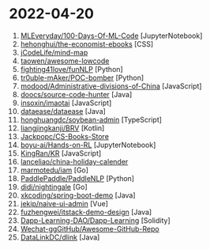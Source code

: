 # 2022-04-20

1. [MLEveryday/100-Days-Of-ML-Code](https://github.com/MLEveryday/100-Days-Of-ML-Code "100-Days-Of-ML-Code中文版") [JupyterNotebook]
2. [hehonghui/the-economist-ebooks](https://github.com/hehonghui/the-economist-ebooks "经济学人(含音频)、纽约客、自然、新科学人、卫报、科学美国人、连线、大西洋月刊、国家地理等英语杂志免费下载、订阅(kindle推送),支持epub、mobi、pdf格式, 每周更新. The Economist 、The New Yorker 、Nature、The Atlantic 、New Scientist、The Guardian、Scientific American、Wired magazines, free download and subscription for kindle, mobi、epub、pdf format.") [CSS]
3. [jCodeLife/mind-map](https://github.com/jCodeLife/mind-map "🖼个人思维导图笔记，已整理JS、TS、Vue、React ... 持续更新中，欢迎 PR 和 Start~") 
4. [taowen/awesome-lowcode](https://github.com/taowen/awesome-lowcode "国内低代码平台从业者交流") 
5. [fighting41love/funNLP](https://github.com/fighting41love/funNLP "中英文敏感词、语言检测、中外手机/电话归属地/运营商查询、名字推断性别、手机号抽取、身份证抽取、邮箱抽取、中日文人名库、中文缩写库、拆字词典、词汇情感值、停用词、反动词表、暴恐词表、繁简体转换、英文模拟中文发音、汪峰歌词生成器、职业名称词库、同义词库、反义词库、否定词库、汽车品牌词库、汽车零件词库、连续英文切割、各种中文词向量、公司名字大全、古诗词库、IT词库、财经词库、成语词库、地名词库、历史名人词库、诗词词库、医学词库、饮食词库、法律词库、汽车词库、动物词库、中文聊天语料、中文谣言数据、百度中文问答数据集、句子相似度匹配算法集合、bert资源、文本生成&摘要相关工具、cocoNLP信息抽取工具、国内电话号码正则匹配、清华大学XLORE:中英文跨语言百科知识图谱、清华大学人工智能技术…") [Python]
6. [tr0uble-mAker/POC-bomber](https://github.com/tr0uble-mAker/POC-bomber "利用大量高威胁poc/exp快速获取目标权限，用于渗透和红队快速打点") [Python]
7. [modood/Administrative-divisions-of-China](https://github.com/modood/Administrative-divisions-of-China "中华人民共和国行政区划：省级（省份）、 地级（城市）、 县级（区县）、 乡级（乡镇街道）、 村级（村委会居委会） ，中国省市区镇村二级三级四级五级联动地址数据。") [JavaScript]
8. [doocs/source-code-hunter](https://github.com/doocs/source-code-hunter "😱 从源码层面，剖析挖掘互联网行业主流技术的底层实现原理，为广大开发者 “提升技术深度” 提供便利。目前开放 Spring 全家桶，Mybatis、Netty、Dubbo 框架，及 Redis、Tomcat 中间件等") [Java]
9. [insoxin/imaotai](https://github.com/insoxin/imaotai "i茅台app 每日自动预约 抢茅台") [JavaScript]
10. [dataease/dataease](https://github.com/dataease/dataease "人人可用的开源数据可视化分析工具。") [Java]
11. [honghuangdc/soybean-admin](https://github.com/honghuangdc/soybean-admin "soybean admin - a beautiful vue admin template, based on Vue3、Vite、Naive UI、TypeScript. 基于Vite + Vue3 + NaiveUI + TypeScript的漂亮清新的中后台管理模版") [TypeScript]
12. [liangjingkanji/BRV](https://github.com/liangjingkanji/BRV "🌽 Android上就是最强的RecyclerView库, 更胜BRVAH") [Kotlin]
13. [Jackpopc/CS-Books-Store](https://github.com/Jackpopc/CS-Books-Store "你想要的计算机经典书籍，这里都有！") 
14. [boyu-ai/Hands-on-RL](https://github.com/boyu-ai/Hands-on-RL "https://hrl.boyuai.com/") [JupyterNotebook]
15. [KingRan/KR](https://github.com/KingRan/KR "") [JavaScript]
16. [lanceliao/china-holiday-calender](https://github.com/lanceliao/china-holiday-calender "中国节假日、调休、补班日历，ICS格式，可供IPhone、Google Calendar、Outlook等客户端订阅") 
17. [marmotedu/iam](https://github.com/marmotedu/iam "企业级的 Go 语言实战项目：认证和授权系统") [Go]
18. [PaddlePaddle/PaddleNLP](https://github.com/PaddlePaddle/PaddleNLP "Easy-to-use and Fast NLP library with awesome model zoo, supporting wide-range of NLP tasks from research to industrial applications.") [Python]
19. [didi/nightingale](https://github.com/didi/nightingale "An enterprise-level cloud-native monitoring system, which can be used as drop-in replacement of Prometheus for alerting and management.") [Go]
20. [xkcoding/spring-boot-demo](https://github.com/xkcoding/spring-boot-demo "该项目已成功集成 actuator(监控)、admin(可视化监控)、logback(日志)、aopLog(通过AOP记录web请求日志)、统一异常处理(json级别和页面级别)、freemarker(模板引擎)、thymeleaf(模板引擎)、Beetl(模板引擎)、Enjoy(模板引擎)、JdbcTemplate(通用JDBC操作数据库)、JPA(强大的ORM框架)、mybatis(强大的ORM框架)、通用Mapper(快速操作Mybatis)、PageHelper(通用的Mybatis分页插件)、mybatis-plus(快速操作Mybatis)、BeetlSQL(强大的ORM框架)、upload(本地文件上传和七牛云文件上传)、redis(缓存)、ehcache(缓存)、ema…") [Java]
21. [jekip/naive-ui-admin](https://github.com/jekip/naive-ui-admin "Naive Ui Admin 是一个基于 vue3,vite2,TypeScript 的中后台解决方案，它使用了最新的前端技术栈，并提炼了典型的业务模型，页面，包括二次封装组件、动态菜单、权限校验、粒子化权限控制等功能，它可以帮助你快速搭建企业级中后台项目，相信不管是从新技术使用还是其他方面，都能帮助到你，持续更新中。") [Vue]
22. [fuzhengwei/itstack-demo-design](https://github.com/fuzhengwei/itstack-demo-design "🎨 《重学Java设计模式》是一本互联网真实案例实践书籍。以落地解决方案为核心，从实际业务中抽离出，交易、营销、秒杀、中间件、源码等22个真实场景，来学习设计模式的运用。欢迎关注小傅哥，微信(fustack)，公众号：bugstack虫洞栈，博客：https://bugstack.cn") [Java]
23. [Dapp-Learning-DAO/Dapp-Learning](https://github.com/Dapp-Learning-DAO/Dapp-Learning "Dapp learning project for developers at all stages. Becoming and cultivating sovereign individuals. Nonprofit organization.") [Solidity]
24. [Wechat-ggGitHub/Awesome-GitHub-Repo](https://github.com/Wechat-ggGitHub/Awesome-GitHub-Repo "收集整理 GitHub 上高质量、有趣的开源项目。") 
25. [DataLinkDC/dlink](https://github.com/DataLinkDC/dlink "Dinky is an out of the box one-stop real-time computing platform dedicated to the construction and practice of Unified Batch & Streaming and Unified Data Lake & Data Warehouse. Based on Apache Flink, Dinky provides the ability to connect many big data frameworks including OLAP and Data Lake.") [Java]
